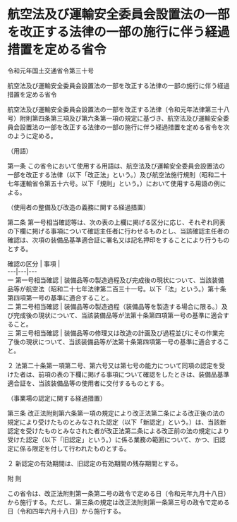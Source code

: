# 航空法及び運輸安全委員会設置法の一部を改正する法律の一部の施行に伴う経過措置を定める省令

令和元年国土交通省令第三十号

航空法及び運輸安全委員会設置法の一部を改正する法律の一部の施行に伴う経過措置を定める省令

航空法及び運輸安全委員会設置法の一部を改正する法律（令和元年法律第三十八号）附則第四条第三項及び第六条第一項の規定に基づき、航空法及び運輸安全委員会設置法の一部を改正する法律の一部の施行に伴う経過措置を定める省令を次のように定める。

（用語）

第一条 この省令において使用する用語は、航空法及び運輸安全委員会設置法の一部を改正する法律（以下「改正法」という。）及び航空法施行規則（昭和二十七年運輸省令第五十六号。以下「規則」という。）において使用する用語の例による。

（使用者の整備及び改造の義務に関する経過措置）

第二条 第一号相当確認等は、次の表の上欄に掲げる区分に応じ、それぞれ同表の下欄に掲げる事項について確認主任者に行わせるものとし、当該確認主任者の確認は、次項の装備品基準適合証に署名又は記名押印をすることにより行うものとする。

確認の区分 | 事項 |   
---|---|---  
一 第一号相当確認 | 装備品等の製造過程及び完成後の現状について、当該装備品等が航空法（昭和二十七年法律第二百三十一号。以下「法」という。）第十条第四項第一号の基準に適合すること。  
二 第二号相当確認 | 装備品等の製造過程（装備品等を製造する場合に限る。）及び完成後の現状について、当該装備品等が法第十条第四項第一号の基準に適合すること。  
三 第三号相当確認 | 装備品等の修理又は改造の計画及び過程並びにその作業完了後の現状について、当該装備品等が法第十条第四項第一号の基準に適合すること。  
  
２ 法第二十条第一項第二号、第六号又は第七号の能力について同項の認定を受けた者は、前項の表の下欄に掲げる事項について確認をしたときは、装備品基準適合証を、当該装備品等の使用者に交付するものとする。

（事業場の認定に関する経過措置）

第三条 改正法附則第六条第一項の規定により改正法第二条による改正後の法の規定により受けたものとみなされた認定（以下「新認定」という。）は、当該新認定を受けたものとみなされた者が改正法第二条による改正前の法の規定により受けた認定（以下「旧認定」という。）に係る業務の範囲について、かつ、旧認定に係る限定を付して行われたものとする。

２ 新認定の有効期間は、旧認定の有効期間の残存期間とする。

附 則

この省令は、改正法附則第一条第二号の政令で定める日（令和元年九月十八日）から施行する。ただし、第三条の規定は改正法附則第一条第三号の政令で定める日（令和四年六月十八日）から施行する。
